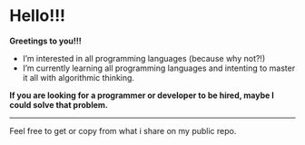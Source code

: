 # Hello!!!

**Greetings to you!!!**
- I’m interested in all programming languages (because why not?!)
- I’m currently learning all programming languages and intenting to master it all with algorithmic thinking.

**If you are looking for a programmer or developer to be hired, maybe I could solve that problem.**
***
Feel free to get or copy from what i share on my public repo.

<!---
geraldhi101/geraldhi101 is a ✨ special ✨ repository because its `README.md` (this file) appears on your GitHub profile.
You can click the Preview link to take a look at your changes.
--->
